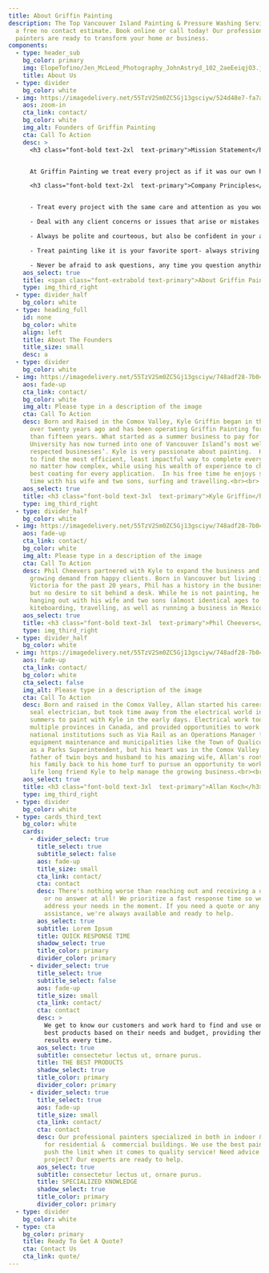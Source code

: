 ```yaml
---
title: About Griffin Painting
description: The Top Vancouver Island Painting & Pressure Washing Services. Get
  a free no contact estimate. Book online or call today! Our professional
  painters are ready to transform your home or business.
components:
  - type: header_sub
    bg_color: primary
    img: ElopeTofino/Jen_McLeod_Photography_JohnAstryd_102_2aeEeiqjO3.jpg
    title: About Us
  - type: divider
    bg_color: white
  - img: https://imagedelivery.net/55TzV2Sm0ZC5Gj13gsciyw/524d48e7-fa7a-402b-cec1-2ff38d4e9b00/cardsHalfImg
    aos: zoom-in
    cta_link: contact/
    bg_color: white
    img_alt: Founders of Griffin Painting
    cta: Call To Action
    desc: >
      <h3 class="font-bold text-2xl  text-primary">Mission Statement</h3><br>


      At Griffin Painting we treat every project as if it was our own home.  We pride ourselves on our honesty and integrity, and always strive to provide as much value as possible for a fair price.  We are passionate about everything painting- finding the most efficient and highest quality way to complete every project no matter how difficult the circumstances.  We stand by our work and are excited to transform your home or business!<br><br>

      <h3 class="font-bold text-2xl  text-primary">Company Principles</h3><br>


      - Treat every project with the same care and attention as you would your own house.<br>

      - Deal with any client concerns or issues that arise or mistakes that may or may not have been made as soon as humanly possible, it’s always worse when not addressing things head on. <br>

      - Always be polite and courteous, but also be confident in your ability and integrity, don’t let people take advantage of you.<br>

      - Treat painting like it is your favorite sport- always striving to perfect your skills and achieve maximum speed and efficiency.<br>

      - Never be afraid to ask questions, any time you question anything or think there may be a better way, ask or speak up. <br>
    aos_select: true
    title: <span class="font-extrabold text-primary">About Griffin Painting</span>
    type: img_third_right
  - type: divider_half
    bg_color: white
  - type: heading_full
    id: none
    bg_color: white
    align: left
    title: About The Founders
    title_size: small
    desc: a
  - type: divider
    bg_color: white
  - img: https://imagedelivery.net/55TzV2Sm0ZC5Gj13gsciyw/748adf28-7b04-467b-6f74-ff3266179400/SquareDesktop
    aos: fade-up
    cta_link: contact/
    bg_color: white
    img_alt: Please type in a description of the image
    cta: Call To Action
    desc: Born and Raised in the Comox Valley, Kyle Griffin began in the industry
      over twenty years ago and has been operating Griffin Painting for more
      than fifteen years. What started as a summer business to pay for
      University has now turned into one of Vancouver Island’s most well
      respected businesses’. Kyle is very passionate about painting.  He strives
      to find the most efficient, least impactful way to complete every project,
      no matter how complex, while using his wealth of experience to choose the
      best coating for every application.  In his free time he enjoys spending
      time with his wife and two sons, surfing and travelling.<br><br>
    aos_select: true
    title: <h3 class="font-bold text-3xl  text-primary">Kyle Griffin</h3><br>
    type: img_third_right
  - type: divider_half
    bg_color: white
  - img: https://imagedelivery.net/55TzV2Sm0ZC5Gj13gsciyw/748adf28-7b04-467b-6f74-ff3266179400/SquareDesktop
    aos: fade-up
    cta_link: contact/
    bg_color: white
    img_alt: Please type in a description of the image
    cta: Call To Action
    desc: Phil Cheevers partnered with Kyle to expand the business and meet the
      growing demand from happy clients. Born in Vancouver but living in
      Victoria for the past 20 years, Phil has a history in the business world
      but no desire to sit behind a desk. While he is not painting, he's also
      hanging out with his wife and two sons (almost identical ages to Kyle's),
      kiteboarding, travelling, as well as running a business in Mexico.<br><br>
    aos_select: true
    title: <h3 class="font-bold text-3xl  text-primary">Phil Cheevers</h3><br>
    type: img_third_right
  - type: divider_half
    bg_color: white
  - img: https://imagedelivery.net/55TzV2Sm0ZC5Gj13gsciyw/748adf28-7b04-467b-6f74-ff3266179400/SquareDesktop
    aos: fade-up
    cta_link: contact/
    bg_color: white
    cta_select: false
    img_alt: Please type in a description of the image
    cta: Call To Action
    desc: Born and raised in the Comox Valley, Allan started his career as a red
      seal electrician, but took time away from the electrical world in the
      summers to paint with Kyle in the early days. Electrical work took him to
      multiple provinces in Canada, and provided opportunities to work with
      national institutions such as Via Rail as an Operations Manager for
      equipment maintenance and municipalities like the Town of Qualicum Beach
      as a Parks Superintendent, but his heart was in the Comox Valley. As a new
      father of twin boys and husband to his amazing wife, Allan's roots pulled
      his family back to his home turf to pursue an opportunity to work with his
      life long friend Kyle to help manage the growing business.<br><br>
    aos_select: true
    title: <h3 class="font-bold text-3xl  text-primary">Allan Koch</h3><br>
    type: img_third_right
  - type: divider
    bg_color: white
  - type: cards_third_text
    bg_color: white
    cards:
      - divider_select: true
        title_select: true
        subtitle_select: false
        aos: fade-up
        title_size: small
        cta_link: contact/
        cta: contact
        desc: There's nothing worse than reaching out and receiving a delayed response,
          or no answer at all! We prioritize a fast response time so we can
          address your needs in the moment. If you need a quote or any kind of
          assistance, we're always available and ready to help.
        aos_select: true
        subtitle: Lorem Ipsum
        title: QUICK RESPONSE TIME
        shadow_select: true
        title_color: primary
        divider_color: primary
      - divider_select: true
        title_select: true
        subtitle_select: false
        aos: fade-up
        title_size: small
        cta_link: contact/
        cta: contact
        desc: >
          We get to know our customers and work hard to find and use only the
          best products based on their needs and budget, providing them the best
          results every time.
        aos_select: true
        subtitle: consectetur lectus ut, ornare purus.
        title: THE BEST PRODUCTS
        shadow_select: true
        title_color: primary
        divider_color: primary
      - divider_select: true
        title_select: true
        aos: fade-up
        title_size: small
        cta_link: contact/
        cta: contact
        desc: Our professional painters specialized in both in indoor & outdoor painting
          for residential &  commercial buildings. We use the best paint and
          push the limit when it comes to quality service! Need advice about a
          project? Our experts are ready to help.
        aos_select: true
        subtitle: consectetur lectus ut, ornare purus.
        title: SPECIALIZED KNOWLEDGE
        shadow_select: true
        title_color: primary
        divider_color: primary
  - type: divider
    bg_color: white
  - type: cta
    bg_color: primary
    title: Ready To Get A Quote?
    cta: Contact Us
    cta_link: quote/
---
```

